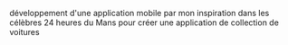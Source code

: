 développement d'une application mobile par mon inspiration dans les célèbres 24 heures du Mans pour créer une application de collection de voitures

